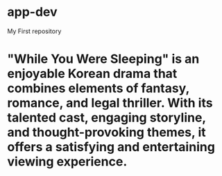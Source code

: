 # app-dev
My First repository
# "While You Were Sleeping" is an enjoyable Korean drama that combines elements of fantasy, romance, and legal thriller. With its talented cast, engaging storyline, and thought-provoking themes, it offers a satisfying and entertaining viewing experience.
